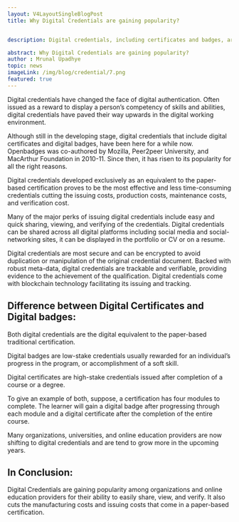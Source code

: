 ```yaml
---
layout: V4LayoutSingleBlogPost
title: Why Digital Credentials are gaining popularity?


description: Digital credentials, including certificates and badges, are rising in popularity for their convenience, security, and cost-effectiveness in the digital era.

abstract: Why Digital Credentials are gaining popularity?
author : Mrunal Upadhye
topic: news
imageLink: /img/blog/credential/7.png
featured: true
---
```

Digital credentials have changed the face of digital authentication. Often issued as a reward to display a person’s competency of skills and abilities, digital credentials have paved their way upwards in the digital working environment.

Although still in the developing stage, digital credentials that include digital certificates and digital badges, have been here for a while now.  Openbadges was co-authored by Mozilla, Peer2peer University, and MacArthur Foundation in 2010-11. Since then, it has risen to its popularity for all the right reasons.

Digital credentials developed exclusively as an equivalent to the paper-based certification proves to be the most effective and less time-consuming credentials cutting the issuing costs, production costs, maintenance costs, and verification cost.

Many of the major perks of issuing digital credentials include easy and quick sharing, viewing, and verifying of the credentials. Digital credentials can be shared across all digital platforms including social media and social-networking sites, it can be displayed in the portfolio or CV or on a resume.

Digital credentials are most secure and can be encrypted to avoid duplication or manipulation of the original credential document. Backed with robust meta-data, digital credentials are trackable and verifiable, providing evidence to the achievement of the qualification. Digital credentials come with blockchain technology facilitating its issuing and tracking.

## Difference between Digital Certificates and Digital badges:

Both digital credentials are the digital equivalent to the paper-based traditional certification.

Digital badges are low-stake credentials usually rewarded for an individual’s progress in the program, or accomplishment of a soft skill. 

Digital certificates are high-stake credentials issued after completion of a course or a degree. 

To give an example of both, suppose, a certification has four modules to complete. The learner will gain a digital badge after progressing through each module and a digital certificate after the completion of the entire course.

Many organizations, universities, and online education providers are now shifting to digital credentials and are tend to grow more in the upcoming years.

## In Conclusion:

Digital Credentials are gaining popularity among organizations and online education providers for their ability to easily share, view, and verify. It also cuts the manufacturing costs and issuing costs that come in a paper-based certification.
